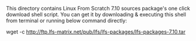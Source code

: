 This directory contains Linux From Scratch 7.10 sources package's one click download shell script.
You can get it by downloading & executing this shell from terminal or running below command directly:

wget -c http://ftp.lfs-matrix.net/pub/lfs/lfs-packages/lfs-packages-7.10.tar
